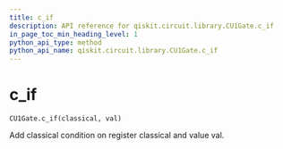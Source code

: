 ```yaml
---
title: c_if
description: API reference for qiskit.circuit.library.CU1Gate.c_if
in_page_toc_min_heading_level: 1
python_api_type: method
python_api_name: qiskit.circuit.library.CU1Gate.c_if
---
```


# c\_if

<span id="qiskit.circuit.library.CU1Gate.c_if" />

`CU1Gate.c_if(classical, val)`

Add classical condition on register classical and value val.

